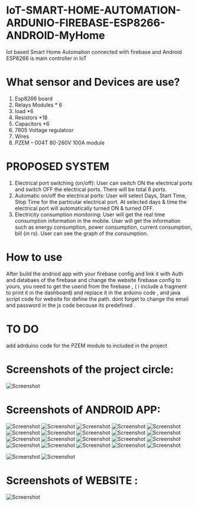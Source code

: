 
# IoT-SMART-HOME-AUTOMATION-ARDUNIO-FIREBASE-ESP8266-ANDROID-MyHome
Iot based Smart Home Automation connected with firebase and Android
ESP8266 is main controller in IoT

# What sensor and Devices are use?

1. Esp8266 board
2. Relays Modules * 6
3. load *6 
4. Resistors *18
5. Capacitors *6
6. 7805 Voltage regulatosr
7. Wires
8. PZEM – 004T 80-260V 100A module 

# PROPOSED SYSTEM
1. Electrical port switching (on/off): User can switch ON the electrical ports and
switch OFF the electrical ports. There will be total 6 ports.
2. Automatic on/off the electrical ports: User will select Days, Start Time, Stop Time
for the particular electrical port. At selected days & time the electrical port will
automatically turned ON & turned OFF.
3. Electricity consumption monitoring: User will get the real time consumption
information in the mobile. User will get the information such as energy consumption,
power consumption, current consumption, bill (in rs). User can see the graph of the
consumption.

# How to use
After build the andriod app with your firebase config and link it with Auth and databaes of the firebase and change the website firebase config to yours, you need to get the userid from the firebase , (  i include a fragment to print it in the dashboard) and replace it in the arduino code , and java script code for website for define the path. dont forget to change the email and password in the js code becouse its predefined .
# TO DO 
add adrduino code for the PZEM module to included in the project 
# Screenshots of the project circle:
![Screenshot](https://raw.github.com/DaBiQ/IoT-SMART-HOME-AUTOMATION-ARDUNIO-FIREBASE-ANDROID/master/graph.png)
# Screenshots of ANDROID APP:
![Screenshot](https://raw.github.com/DaBiQ/IoT-SMART-HOME-AUTOMATION-ARDUNIO-FIREBASE-ANDROID/master/SCRRENSHOTS/1.jpg)
![Screenshot](https://raw.github.com/DaBiQ/IoT-SMART-HOME-AUTOMATION-ARDUNIO-FIREBASE-ANDROID/master/SCRRENSHOTS/2.jpg)
![Screenshot](https://raw.github.com/DaBiQ/IoT-SMART-HOME-AUTOMATION-ARDUNIO-FIREBASE-ANDROID/master/SCRRENSHOTS/3.jpg)
![Screenshot](https://raw.github.com/DaBiQ/IoT-SMART-HOME-AUTOMATION-ARDUNIO-FIREBASE-ANDROID/master/SCRRENSHOTS/4.jpg)
![Screenshot](https://raw.github.com/DaBiQ/IoT-SMART-HOME-AUTOMATION-ARDUNIO-FIREBASE-ANDROID/master/SCRRENSHOTS/5.jpg)
![Screenshot](https://raw.github.com/DaBiQ/IoT-SMART-HOME-AUTOMATION-ARDUNIO-FIREBASE-ANDROID/master/SCRRENSHOTS/6.jpg)
![Screenshot](https://raw.github.com/DaBiQ/IoT-SMART-HOME-AUTOMATION-ARDUNIO-FIREBASE-ANDROID/master/SCRRENSHOTS/7.jpg)
![Screenshot](https://raw.github.com/DaBiQ/IoT-SMART-HOME-AUTOMATION-ARDUNIO-FIREBASE-ANDROID/master/SCRRENSHOTS/8.jpg)
![Screenshot](https://raw.github.com/DaBiQ/IoT-SMART-HOME-AUTOMATION-ARDUNIO-FIREBASE-ANDROID/master/SCRRENSHOTS/9.jpg)
![Screenshot](https://raw.github.com/DaBiQ/IoT-SMART-HOME-AUTOMATION-ARDUNIO-FIREBASE-ANDROID/master/SCRRENSHOTS/10.jpg)
![Screenshot](https://raw.github.com/DaBiQ/IoT-SMART-HOME-AUTOMATION-ARDUNIO-FIREBASE-ANDROID/master/SCRRENSHOTS/11.jpg)
![Screenshot](https://raw.github.com/DaBiQ/IoT-SMART-HOME-AUTOMATION-ARDUNIO-FIREBASE-ANDROID/master/SCRRENSHOTS/12.jpg)
![Screenshot](https://raw.github.com/DaBiQ/IoT-SMART-HOME-AUTOMATION-ARDUNIO-FIREBASE-ANDROID/master/SCRRENSHOTS/13.jpg)
![Screenshot](https://raw.github.com/DaBiQ/IoT-SMART-HOME-AUTOMATION-ARDUNIO-FIREBASE-ANDROID/master/SCRRENSHOTS/14.jpg)
![Screenshot](https://raw.github.com/DaBiQ/IoT-SMART-HOME-AUTOMATION-ARDUNIO-FIREBASE-ANDROID/master/SCRRENSHOTS/15.jpg)
![Screenshot](https://raw.github.com/DaBiQ/IoT-SMART-HOME-AUTOMATION-ARDUNIO-FIREBASE-ANDROID/master/SCRRENSHOTS/16.jpg)
![Screenshot](https://raw.github.com/DaBiQ/IoT-SMART-HOME-AUTOMATION-ARDUNIO-FIREBASE-ANDROID/master/SCRRENSHOTS/17.jpg)
![Screenshot](https://raw.github.com/DaBiQ/IoT-SMART-HOME-AUTOMATION-ARDUNIO-FIREBASE-ANDROID/master/SCRRENSHOTS/18.jpg)
![Screenshot](https://raw.github.com/DaBiQ/IoT-SMART-HOME-AUTOMATION-ARDUNIO-FIREBASE-ANDROID/master/SCRRENSHOTS/19.jpg)
![Screenshot](https://raw.github.com/DaBiQ/IoT-SMART-HOME-AUTOMATION-ARDUNIO-FIREBASE-ANDROID/master/SCRRENSHOTS/20.jpg)

![Screenshot](https://raw.github.com/DaBiQ/IoT-SMART-HOME-AUTOMATION-ARDUNIO-FIREBASE-ANDROID/master/SCRRENSHOTS/22.jpg)
![Screenshot](https://raw.github.com/DaBiQ/IoT-SMART-HOME-AUTOMATION-ARDUNIO-FIREBASE-ANDROID/master/SCRRENSHOTS/23.jpg)

# Screenshots of WEBSITE :
![Screenshot](https://raw.github.com/DaBiQ/IoT-SMART-HOME-AUTOMATION-ARDUNIO-FIREBASE-ANDROID/master/SCRRENSHOTS/website.png)
